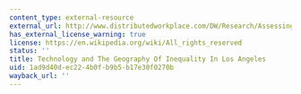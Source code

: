 ```yaml
---
content_type: external-resource
external_url: http://www.distributedworkplace.com/DW/Research/Assessing%20the%20Digital%20Divide%20and%20Los%20Angeles%20County.pdf
has_external_license_warning: true
license: https://en.wikipedia.org/wiki/All_rights_reserved
status: ''
title: Technology and The Geography Of Inequality In Los Angeles
uid: 1ad9d40d-ec22-4b0f-b9b5-b17e30f0270b
wayback_url: ''
---
```

